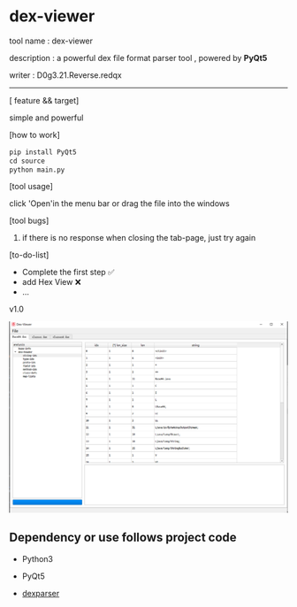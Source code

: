 # dex-viewer

tool name	: dex-viewer

description	: a powerful dex file format parser tool , powered by **PyQt5**

writer		: D0g3.21.Reverse.redqx

---



[ feature  && target]

simple and powerful 



[how to work]



```
pip install PyQt5
cd source
python main.py
```



[tool usage] 

click 'Open'in the menu bar or drag the file into the windows



[tool bugs]

1. if there is no response when closing the tab-page, just try again



[to-do-list]

- Complete the first step ✅
- add Hex View ❌
- ...



v1.0

![](https://raw.githubusercontent.com/redqx/Dex-Viewer/master/img/image-20240811132351603.png)



## Dependency or use follows project code

- Python3

- PyQt5

- [dexparser](https://github.com/bunseokbot/dexparser)
